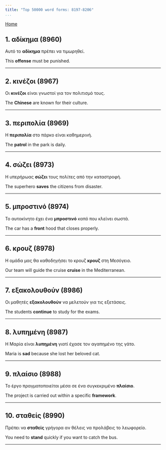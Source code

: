 ```yaml
---
title: "Top 50000 word forms: 8197-8206"
...
```


[Home](./) 

## 1. αδίκημα (8960)

Αυτό το **αδίκημα** πρέπει να τιμωρηθεί.

This **offense** must be punished.

---

## 2. κινέζοι (8967)

Οι **κινέζοι** είναι γνωστοί για τον πολιτισμό τους.  

The **Chinese** are known for their culture.

---

## 3. περιπολία (8969)

Η **περιπολία** στο πάρκο είναι καθημερινή.

The **patrol** in the park is daily.

---

## 4. σώζει (8973)

Η υπερήρωας **σώζει** τους πολίτες από την καταστροφή.  

The superhero **saves** the citizens from disaster.

---

## 5. μπροστινό (8974)

Το αυτοκίνητο έχει ένα **μπροστινό** καπό που κλείνει σωστά.  

The car has a **front** hood that closes properly.

---

## 6. κρουζ (8978)

Η ομάδα μας θα καθοδηγήσει το κρουζ **κρουζ** στη Μεσόγειο.  

Our team will guide the cruise **cruise** in the Mediterranean.

---

## 7. εξακολουθούν (8986)

Οι μαθητές **εξακολουθούν** να μελετούν για τις εξετάσεις.  

The students **continue** to study for the exams.

---

## 8. λυπημένη (8987)

Η Μαρία είναι **λυπημένη** γιατί έχασε τον αγαπημένο της γάτο.  

Maria is **sad** because she lost her beloved cat.

---

## 9. πλαίσιο (8988)

Το έργο πραγματοποιείται μέσα σε ένα συγκεκριμένο **πλαίσιο**.  

The project is carried out within a specific **framework**.

---

## 10. σταθείς (8990)

Πρέπει να **σταθείς** γρήγορα αν θέλεις να προλάβεις το λεωφορείο.  

You need to **stand** quickly if you want to catch the bus.

---

